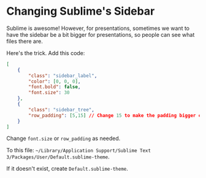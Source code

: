 # Changing Sublime's Sidebar

Sublime is awesome! However, for presentations, sometimes we want to have the sidebar be a bit bigger for presentations, so people can see what files there are. 

Here's the trick. Add this code:

```json
[
    {
        "class": "sidebar_label",
        "color": [0, 0, 0],
        "font.bold": false,
        "font.size": 30
    },
    {
        "class": "sidebar_tree",
        "row_padding": [5,15] // Change 15 to make the padding bigger or smaller
    }
]
```

Change `font.size` or `row_padding` as needed.

To this file: `~/Library/Application Support/Sublime Text 3/Packages/User/Default.sublime-theme`.

If it doesn't exist, create `Default.sublime-theme`.
